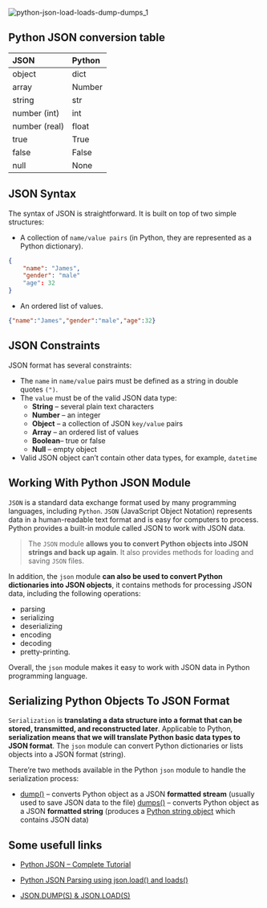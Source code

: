 ![python-json-load-loads-dump-dumps_1](https://user-images.githubusercontent.com/14333637/222081768-42c21637-5266-4845-a38f-6a15be92ede4.jpg)

## Python JSON conversion table

| JSON 	        | Python| 
|:--------------|:-------|
| object       	| dict   |
| array 	    | Number | 
| string 	    | str 	 | 
| number (int) 	| int 	 | 
| number (real) | float  | 
| true 	        | True 	 | 
| false 	    | False  | 
| null 	        | None 	 | 

## JSON Syntax
The syntax of JSON is straightforward. It is built on top of two simple structures:

* A collection of ``name/value pairs`` (in Python, they are represented as a Python dictionary).
````JSON
{
    "name": "James",
    "gender": "male"
    "age": 32
}
````
* An ordered list of values.
````JSON
{"name":"James","gender":"male","age":32}
````

## JSON Constraints
JSON format has several constraints:

* The ``name`` in ``name/value`` pairs must be defined as a string in double quotes ``(")``.
* The ``value`` must be of the valid JSON data type:
    * **String** – several plain text characters
    * **Number** – an integer
    * **Object** – a collection of JSON ``key/value`` pairs
    * **Array**  – an ordered list of values
    * **Boolean**– true or false
    * **Null**   – empty object
* Valid JSON object can’t contain other data types, for example, ``datetime``

## Working With Python JSON Module
``JSON`` is a standard data exchange format used by many programming languages, including ``Python``. ``JSON`` (JavaScript Object Notation) represents data in a human-readable text format and is easy for computers to process. Python provides a built-in module called JSON to work with JSON data. 
> The ``JSON`` module **allows you to convert Python objects into JSON strings and back up again**. It also provides methods for loading and saving ``JSON`` files.

In addition, the ``json`` module **can also be used to convert Python dictionaries into JSON objects**, it contains methods for processing JSON data, including the following operations: 
* parsing
* serializing
* deserializing
* encoding
* decoding
* pretty-printing. 

Overall, the ``json`` module makes it easy to work with JSON data in Python programming language.

## Serializing Python Objects To JSON Format
``Serialization`` is **translating a data structure into a format that can be stored, transmitted, and reconstructed later**. Applicable to Python, **serialization means that we will translate Python basic data types to JSON format**. The ``json`` module can convert Python dictionaries or lists objects into a JSON format (string).

There’re two methods available in the Python ``json`` module to handle the serialization process:

* [dump()](https://docs.python.org/3/library/json.html#json.dump) – converts Python object as a JSON **formatted stream** (usually used to save JSON data to the file)
 [dumps()](https://docs.python.org/3/library/json.html#json.dumps) – converts Python object as a JSON **formatted string** (produces a [Python string object](https://hands-on.cloud/python-the-most-commonly-used-string-operations/) which contains JSON data)

## Some usefull links
 * [Python JSON – Complete Tutorial](https://hands-on.cloud/python-json-module-examples/)

 * [Python JSON Parsing using json.load() and loads()](https://pynative.com/python-json-load-and-loads-to-parse-json/)

 * [JSON.DUMP(S) & JSON.LOAD(S)](https://www.bogotobogo.com/python/python-json-dumps-loads-file-read-write.php)